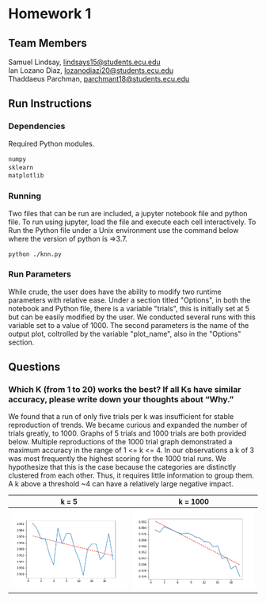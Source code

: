 # Homework 1

## Team Members
Samuel Lindsay, lindsays15@students.ecu.edu<br>
Ian Lozano Diaz, lozanodiazi20@students.ecu.edu<br>
Thaddaeus Parchman, parchmant18@students.ecu.edu<br>

## Run Instructions

### Dependencies

Required Python modules.
``` Python
numpy
sklearn
matplotlib
```

### Running

Two files that can be run are included, a jupyter notebook file and python file. To run using jupyter, load the file and execute each cell interactively. To Run the Python file under a Unix environment use the command below where the version of python is =>3.7.

``` bash
python ./knn.py
```

### Run Parameters

While crude, the user does have the ability to modify two runtime parameters with relative ease. Under a section titled "Options", in both the notebook and Python file, there is a variable "trials", this is initially set at 5 but can be easily modified by the user. We conducted several runs with this variable set to a value of 1000. The second parameters is the name of the output plot, coltrolled by the variable "plot_name", also in the "Options" section.

## Questions

### Which K (from 1 to 20) works the best? If all Ks have similar accuracy, please write down your thoughts about “Why.”

We found that a run of only five trials per k was insufficient for stable reproduction of trends. We became curious and expanded the number of trials greatly, to 1000. Graphs of 5 trials and 1000 trials are both provided below. Multiple reproductions of the 1000 trial graph demonstrated a maximum accuracy in the range of 1 <= k <= 4. In our observations a k of 3 was most frequently the highest scoring for the 1000 trial runs. We hypothesize that this is the case because the categories are distinctly clustered from each other. Thus, it requires little information to group them. A k above a threshold ~4 can have a relatively large negative impact.



k = 5                      |  k = 1000
:-------------------------:|:-------------------------:
![](k5.png)                |  ![](k1000.png)

